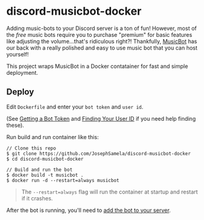 # discord-musicbot-docker


Adding music-bots to your Discord server is a ton of fun! However, most of the *free* music bots require you to purchase "premium" for basic features like adjusting the volume...that's ridiculous right?! Thankfully, [MusicBot](https://github.com/jagrosh/MusicBot) has our back with a really polished and easy to use music bot that you can host yourself!

This project wraps MusicBot in a Docker contatainer for fast and simple deployment.

## Deploy

Edit `Dockerfile` and enter your `bot token` and `user id`.

(See [Getting a Bot Token](https://github.com/jagrosh/MusicBot/wiki/Getting-a-Bot-Token) and [Finding Your User ID](https://github.com/jagrosh/MusicBot/wiki/Finding-Your-User-ID) if you need help finding these).

Run build and run container like this:

```
// Clone this repo
$ git clone https://github.com/JosephSamela/discord-musicbot-docker
$ cd discord-musicbot-docker

// Build and run the bot
$ docker build -t musicbot .
$ docker run -d --restart=always musicbot
```

> The `--restart=always` flag will run the container at startup and restart if it crashes.

After the bot is running, you'll need to [add the bot to your server](https://github.com/jagrosh/MusicBot/wiki/Adding-Your-Bot-To-Your-Server).
